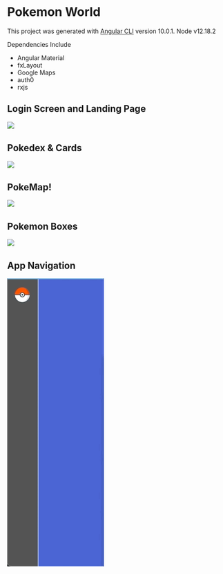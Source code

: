 # Pokemon World

This project was generated with [Angular CLI](https://github.com/angular/angular-cli) version 10.0.1. Node v12.18.2

Dependencies Include

- Angular Material
- fxLayout
- Google Maps
- auth0
- rxjs

## Login Screen and Landing Page

![](login-landing-page.gif)

## Pokedex & Cards

![](pokedex.gif)

## PokeMap!

![](map.gif)

## Pokemon Boxes

![](Boxes.gif)

## App Navigation

![](side-nav.gif)

